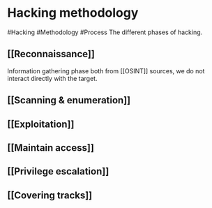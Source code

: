 # Hacking methodology
#Hacking #Methodology #Process
The different phases of hacking. 


## [[Reconnaissance]]
Information gathering phase both from [[OSINT]] sources, we do not interact directly with the target. 

## [[Scanning & enumeration]]

## [[Exploitation]]

## [[Maintain access]]

## [[Privilege escalation]]

## [[Covering tracks]]